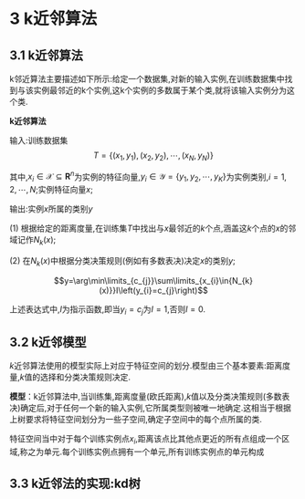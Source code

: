 # 3 k近邻算法
## 3.1 k近邻算法
k邻近算法主要描述如下所示:给定一个数据集,对新的输入实例,在训练数据集中找到与该实例最邻近的k个实例,这k个实例的多数属于某个类,就将该输入实例分为这个类.

**k近邻算法**

输入:训练数据集
$$T=\left\{(x_{1},y_{1}),(x_{2},y_{2}),\cdots,(x_{N},y_{N})\right\}$$

其中,$x_{i}\in{\mathcal{X}\subseteq{\bm{R}^{n}}}$为实例的特征向量,$y_{i}\in\mathcal{Y}=\left\{y_{1},y_{2},\cdots,y_{K}\right\}$为实例类别,$i=1,2,\cdots,N$;实例特征向量$x$;

输出:实例$x$所属的类别$y$

(1) 根据给定的距离度量,在训练集$T$中找出与$x$最邻近的$k$个点,涵盖这$k$个点的$x$的邻域记作$N_{k}(x)$;

(2) 在$N_{k}(x)$中根据分类决策规则(例如有多数表决)决定$x$的类别$y$;

$$y=\arg\min\limits_{c_{j}}\sum\limits_{x_{i}\in{N_{k}(x)}}I\left(y_{i}=c_{j}\right)$$

上述表达式中,$I$为指示函数,即当$y_{i}=c_{j}$为$I=1$,否则$I=0$.

## 3.2 k近邻模型

$k$近邻算法使用的模型实际上对应于特征空间的划分.模型由三个基本要素:距离度量,$k$值的选择和分类决策规则决定.

**模型**：k近邻算法中,当训练集,距离度量(欧氏距离),$k$值以及分类决策规则(多数表决)确定后,对于任何一个新的输入实例,它所属类型则被唯一地确定.这相当于根据上树要求将特征空间划分为一些子空间,确定子空间中的每个点所属的类.

特征空间当中对于每个训练实例点$x_{i}$,距离该点比其他点更近的所有点组成一个区域,称之为单元.每个训练实例点拥有一个单元,所有训练实例点的单元构成


## 3.3 k近邻法的实现:kd树


